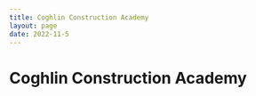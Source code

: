 ```yaml
---
title: Coghlin Construction Academy
layout: page
date: 2022-11-5
---
```

# Coghlin Construction Academy

